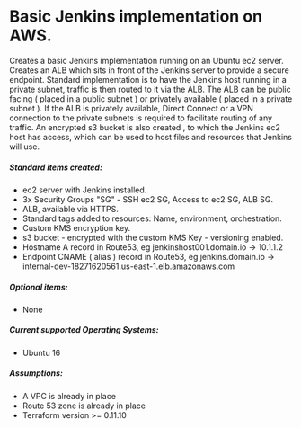 # Basic Jenkins implementation on AWS.

Creates a basic Jenkins implementation running on an Ubuntu ec2 server. Creates an ALB which sits in front of the Jenkins server to provide a secure endpoint. Standard implementation is to have the Jenkins host running in a private subnet, traffic is then routed to it via the ALB. The ALB can be public facing ( placed in a public subnet ) or privately available ( placed in a private subnet ). If the ALB is privately available, Direct Connect or a VPN connection to the private subnets is required to facilitate routing of any traffic. An encrypted s3 bucket is also created , to which the Jenkins ec2 host has access, which can be used to host files and resources that Jenkins will use.

##### Standard items created:

 * ec2 server with Jenkins installed.
 * 3x Security Groups "SG" - SSH ec2 SG, Access to ec2 SG, ALB SG.
 * ALB, available via HTTPS.
 * Standard tags added to resources: Name, environment, orchestration.
 * Custom KMS encryption key.
 * s3 bucket - encrypted with the custom KMS Key - versioning enabled.
 * Hostname A record in Route53, eg jenkinshost001.domain.io -> 10.1.1.2
 * Endpoint CNAME ( alias ) record in Route53, eg jenkins.domain.io -> internal-dev-18271620561.us-east-1.elb.amazonaws.com 

##### Optional items:

 * None

##### Current supported Operating Systems:

 * Ubuntu 16

##### Assumptions:

 * A VPC is already in place
 * Route 53 zone is already in place
 * Terraform version >= 0.11.10
